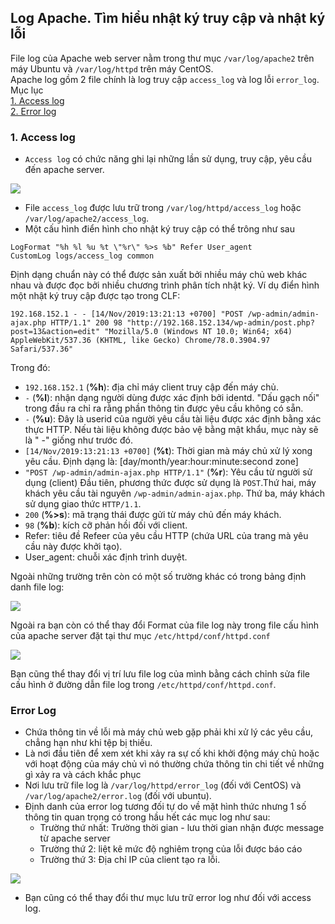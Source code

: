 ## Log Apache. Tìm hiểu nhật ký truy cập và nhật ký lỗi  
File log của Apache web server nằm trong thư mục `/var/log/apache2` trên máy Ubuntu và `/var/log/httpd` trên máy CentOS.  
Apache log gồm 2 file chính là log truy cập `access_log` và log lỗi `error_log`.  
Mục lục  
[1. Access log](#1)  
[2. Error log](#2)  

### 1. Access log  
- `Access log` có chức năng ghi lại những lần sử dụng, truy cập, yêu cầu đến apache server. 

<img src="https://i.imgur.com/YgfZZF7.png">  

- File `access_log` được lưu trữ trong `/var/log/httpd/access_log` hoặc `/var/log/apache2/access_log`.  
- Một cấu hình điển hình cho nhật ký truy cập có thể trông như sau  
```
LogFormat "%h %l %u %t \"%r\" %>s %b" Refer User_agent
CustomLog logs/access_log common
```
Định dạng chuẩn này có thể được sản xuất bởi nhiều máy chủ web khác nhau và được đọc bởi nhiều chương trình phân tích nhật ký. Ví dụ điển hình một nhật ký truy cập được tạo trong CLF:  
```
192.168.152.1 - - [14/Nov/2019:13:21:13 +0700] "POST /wp-admin/admin-ajax.php HTTP/1.1" 200 98 "http://192.168.152.134/wp-admin/post.php?post=13&action=edit" "Mozilla/5.0 (Windows NT 10.0; Win64; x64) AppleWebKit/537.36 (KHTML, like Gecko) Chrome/78.0.3904.97 Safari/537.36"
```
Trong đó:  
- `192.168.152.1` (**%h**): địa chỉ máy client truy cập đến máy chủ.  
- `-` (**%l**): nhận dạng người dùng được xác định bởi identd. "Dấu gạch nối" trong đầu ra chỉ ra rằng phần thông tin được yêu cầu không có sẵn.  
- `-` (**%u**): Đây là userid của người yêu cầu tài liệu được xác định bằng xác thực HTTP. Nếu tài liệu không được bảo vệ bằng mật khẩu, mục này sẽ là " -" giống như trước đó.  
- `[14/Nov/2019:13:21:13 +0700]` (**%t**): Thời gian mà máy chủ xử lý xong yêu cầu. Định dạng là: [day/month/year:hour:minute:second zone]   
- `"POST /wp-admin/admin-ajax.php HTTP/1.1"` (**%r**): Yêu cầu từ người sử dụng (client) 
Đầu tiên, phương thức được sử dụng là `POST`.Thứ hai, máy khách yêu cầu tài nguyên `/wp-admin/admin-ajax.php`. Thứ ba, máy khách sử dụng giao thức `HTTP/1.1`.   
- `200` (**%>s**): mã trạng thái được gửi từ máy chủ đến máy khách. 
- `98` (**%b**): kích cỡ phản hồi đối với client.  
- Refer: tiêu đề Refeer của yêu cầu HTTP (chứa URL của trang mà yêu cầu này được khởi tạo). 
- User_agent: chuỗi xác định trình duyệt.  

Ngoài những trường trên còn có một số trường khác có trong bảng định danh file log:  

<img src="https://i.imgur.com/mCjeeI2.png">  

Ngoài ra bạn còn có thể thay đổi Format của file log này trong file cấu hình của apache server đặt tại thư mục `/etc/httpd/conf/httpd.conf`  

<img src="https://i.imgur.com/eAGCcEX.png">  

Bạn cũng thể thay đổi vị trí lưu file log của mình bằng cách chỉnh sửa file cấu hình ở đường dẫn file log trong `/etc/httpd/conf/httpd.conf`.    

### Error Log  
- Chứa thông tin về lỗi mà máy chủ web gặp phải khi xử lý các yêu cầu, chẳng hạn như khi tệp bị thiếu.  
- Là nơi đầu tiên để xem xét khi xảy ra sự cố khi khởi động máy chủ hoặc với hoạt động của máy chủ vì nó thường chứa thông tin chi tiết về những gì xảy ra và cách khắc phục  
- Nơi lưu trữ file log là `/var/log/httpd/error_log` (đối với CentOS) và `/var/log/apache2/error.log` (đối với ubuntu).  
- Định danh của error log tương đối tự do về mặt hình thức nhưng 1 số thông tin quan trọng có trong hầu hết các mục log như sau:  
    - Trường thứ nhất: Trường thời gian - lưu thời gian nhận được message từ apache server  
    - Trường thứ 2: liệt kê mức độ nghiêm trọng của lỗi được báo cáo  
    - Trường thứ 3: Địa chỉ IP của client tạo ra lỗi.  

<img src="https://i.imgur.com/lXEG56v.png">  

- Bạn cũng có thể thay đổi thư mục lưu trữ error log như đối với access log.